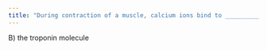```yaml
---
title: "During contraction of a muscle, calcium ions bind to _______________. A) the actin myofilament B) the troponin molecule C) the tropomyosin molecule D) the sarcoplasmic reticulum E) the sarcolemma"
---
```

B) the troponin molecule

